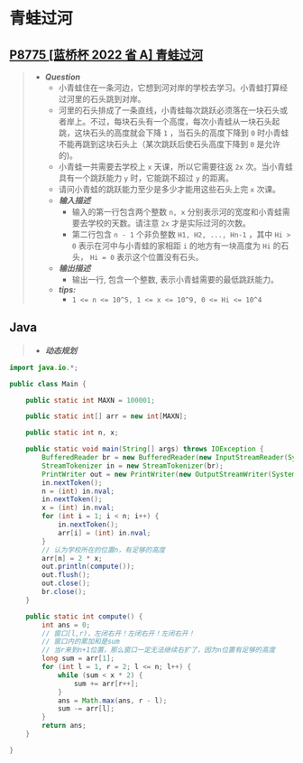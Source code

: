 # 青蛙过河

## [P8775 [蓝桥杯 2022 省 A] 青蛙过河](https://www.luogu.com.cn/problem/P8775)

> - ***Question***
>   - 小青蛙住在一条河边，它想到河对岸的学校去学习。小青蛙打算经过河里的石头跳到对岸。
>   - 河里的石头排成了一条直线，小青蛙每次跳跃必须落在一块石头或者岸上。不过，每块石头有一个高度，每次小青蛙从一块石头起跳，这块石头的高度就会下降 `1` ，当石头的高度下降到 `0` 时小青蛙不能再跳到这块石头上（某次跳跃后使石头高度下降到 `0` 是允许的)。
>   - 小青蛙一共需要去学校上 `x` 天课，所以它需要往返 `2x` 次。当小青蛙具有一个跳跃能力 `y` 时，它能跳不超过 `y` 的距离。
>   - 请问小青蛙的跳跃能力至少是多少才能用这些石头上完 `x` 次课。
>   - ***输入描述***
>     - 输入的第一行包含两个整数 `n, x` 分别表示河的宽度和小青蛙需要去学校的天数。请注意 `2x` 才是实际过河的次数。
>     - 第二行包含 `n - 1` 个非负整数 `H1, H2, ..., Hn-1` ，其中 `Hi > 0` 表示在河中与小青蛙的家相距 `i` 的地方有一块高度为 `Hi` 的石头， `Hi = 0` 表示这个位置没有石头。
>   - ***输出描述***
>     - 输出一行, 包含一个整数, 表示小青蛙需要的最低跳跃能力。
>   - ***tips:***
>     - `1 <= n <= 10^5, 1 <= x <= 10^9, 0 <= Hi <= 10^4`

## Java

> - ***动态规划***

```java
import java.io.*;

public class Main {

    public static int MAXN = 100001;

    public static int[] arr = new int[MAXN];

    public static int n, x;

    public static void main(String[] args) throws IOException {
        BufferedReader br = new BufferedReader(new InputStreamReader(System.in));
        StreamTokenizer in = new StreamTokenizer(br);
        PrintWriter out = new PrintWriter(new OutputStreamWriter(System.out));
        in.nextToken();
        n = (int) in.nval;
        in.nextToken();
        x = (int) in.nval;
        for (int i = 1; i < n; i++) {
            in.nextToken();
            arr[i] = (int) in.nval;
        }
        // 认为学校所在的位置n，有足够的高度
        arr[n] = 2 * x;
        out.println(compute());
        out.flush();
        out.close();
        br.close();
    }

    public static int compute() {
        int ans = 0;
        // 窗口[l,r)，左闭右开！左闭右开！左闭右开！
        // 窗口内的累加和是sum
        // 当r来到n+1位置，那么窗口一定无法继续右扩了，因为n位置有足够的高度
        long sum = arr[1];
        for (int l = 1, r = 2; l <= n; l++) {
            while (sum < x * 2) {
                sum += arr[r++];
            }
            ans = Math.max(ans, r - l);
            sum -= arr[l];
        }
        return ans;
    }

}
```
